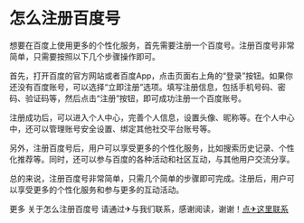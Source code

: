 # 怎么注册百度号

想要在百度上使用更多的个性化服务，首先需要注册一个百度号。注册百度号非常简单，只需要按照以下几个步骤操作即可。

首先，打开百度的官方网站或者百度App，点击页面右上角的“登录”按钮。如果你还没有百度账号，可以选择“立即注册”选项。填写注册信息，包括手机号码、密码、验证码等，然后点击“注册”按钮，即可成功注册一个百度账号。

注册成功后，可以进入个人中心，完善个人信息，设置头像、昵称等。在个人中心中，还可以管理账号安全设置、绑定其他社交平台账号等。

另外，注册百度号后，用户可以享受更多的个性化服务，比如搜索历史记录、个性化推荐等。同时，还可以参与百度的各种活动和社区互动，与其他用户交流分享。

总的来说，注册百度号非常简单，只需几个简单的步骤即可完成。注册后，用户可以享受更多的个性化服务和参与更多的互动活动。

更多 关于怎么注册百度号 请通过✈与我们联系，感谢阅读，谢谢！[点✈这里联系](https://abc.k02.cc)